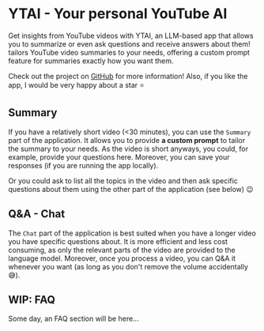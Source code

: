 # YTAI - Your personal YouTube AI

Get insights from YouTube videos with YTAI, an LLM-based app that allows you to summarize or even ask questions and receive answers about them! tailors YouTube video summaries to your needs, offering a custom prompt feature for summaries exactly how you want them.

Check out the project on [GitHub](https://github.com/sudoleg/ytai) for more information! Also, if you like the app, I would be very happy about a star :star:

## Summary

If you have a relatively short video (<30 minutes), you can use the `Summary` part of the application. It allows you to provide **a custom prompt** to tailor the summary to your needs. As the video is short anyways, you could, for example, provide your questions here. Moreover, you can save your responses (if you are running the app locally).

Or you could ask to list all the topics in the video and then ask specific questions about them using the other part of the application (see below) 😉

## Q&A - Chat

The `Chat` part of the application is best suited when you have a longer video you have specific questions about. It is more efficient and less cost consuming, as only the relevant parts of the video are provided to the language model. Moreover, once you process a video, you can Q&A it whenever you want (as long as you don't remove the volume accidentally 😅).

## WIP: FAQ

Some day, an FAQ section will be here...
